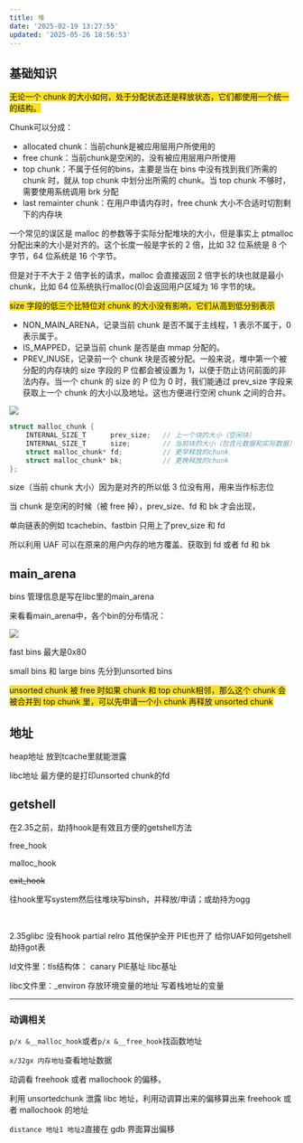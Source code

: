 ```yaml
---
title: 堆
date: '2025-02-19 13:27:55'
updated: '2025-05-26 18:56:53'
---
```

## 基础知识
<font style="background-color:#FBDE28;">无论一个 chunk 的大小如何，处于分配状态还是释放状态，它们都使用一个统一的结构。</font>

Chunk可以分成：

+ allocated chunk：当前chunk是被应用层用户所使用的
+ free chunk：当前chunk是空闲的，没有被应用层用户所使用
+ top chunk：不属于任何的bins，主要是当在 bins 中没有找到我们所需的 chunk 时，就从 top chunk 中划分出所需的 chunk。当 top chunk 不够时，需要使用系统调用 brk 分配
+ last remainter chunk：在用户申请内存时，free chunk 大小不合适时切割剩下的内存块

一个常见的误区是 malloc 的参数等于实际分配堆块的大小，但是事实上 ptmalloc 分配出来的大小是对齐的。这个长度一般是字长的 2 倍，比如 32 位系统是 8 个字节，64 位系统是 16 个字节。

但是对于不大于 2 倍字长的请求，malloc 会直接返回 2 倍字长的块也就是最小 chunk，比如 64 位系统执行malloc(0)会返回用户区域为 16 字节的块。

<font style="background-color:#FBDE28;">size 字段的低三个比特位对 chunk 的大小没有影响，它们从高到低分别表示</font>

+ NON_MAIN_ARENA，记录当前 chunk 是否不属于主线程，1 表示不属于，0 表示属于。
+ IS_MAPPED，记录当前 chunk 是否是由 mmap 分配的。
+ PREV_INUSE，记录前一个 chunk 块是否被分配。一般来说，堆中第一个被分配的内存块的 size 字段的 P 位都会被设置为 1，以便于防止访问前面的非法内存。当一个 chunk 的 size 的 P 位为 0 时，我们能通过 prev_size 字段来获取上一个 chunk 的大小以及地址。这也方便进行空闲 chunk 之间的合并。

![](/images/482094b3e50f8a06112d0047d802d061.png)

```c
struct malloc_chunk {
	INTERNAL_SIZE_T      prev_size;   // 上一个块的大小（空闲块）
	INTERNAL_SIZE_T      size;        // 当前块的大小（包含元数据和实际数据）
	struct malloc_chunk* fd;          // 更早释放的chunk
	struct malloc_chunk* bk;          // 更晚释放的chunk
};
```

size（当前 chunk 大小）因为是对齐的所以低 3 位没有用，用来当作标志位

当 chunk 是空闲的时候（被 free 掉），prev_size、fd 和 bk 才会出现，

单向链表的例如 tcachebin、fastbin 只用上了prev_size 和 fd

所以利用 UAF 可以在原来的用户内存的地方覆盖、获取到 fd 或者 fd 和 bk



## main_arena
bins 管理信息是写在libc里的main_arena

来看看main_arena中，各个bin的分布情况：

![](/images/b5ed326be59d700692645e3f9e940992.png)



fast bins 最大是0x80

small bins 和 large bins 先分到unsorted bins

<font style="background-color:#FBDE28;">unsorted chunk 被 free 时如果 chunk 和 top chunk相邻，那么这个 chunk 会被合并到 top chunk 里，可以先申请一个小 chunk 再释放 unsorted chunk</font>

## 地址
heap地址 放到tcache里就能泄露

libc地址 最方便的是打印unsorted chunk的fd

## getshell
在2.35之前，劫持hook是有效且方便的getshell方法

free_hook

malloc_hook

~~exit_hook~~

往hook里写system然后往堆块写binsh，并释放/申请；或劫持为ogg

‍

2.35glibc  没有hook   partial relro 其他保护全开 PIE也开了 给你UAF如何getshell 劫持got表

ld文件里：tls结构体： canary PIE基址 libc基址

libc文件里：_environ   存放环境变量的地址  写着栈地址的变量

---

### 动调相关
`p/x &__malloc_hook`或者`p/x &__free_hook`找函数地址

`x/32gx 内存地址`查看地址数据

动调看 freehook 或者 mallochook 的偏移，

利用 unsortedchunk 泄露 libc 地址，利用动调算出来的偏移算出来 freehook 或者 mallochook 的地址

`distance 地址1 地址2`直接在 gdb 界面算出偏移

